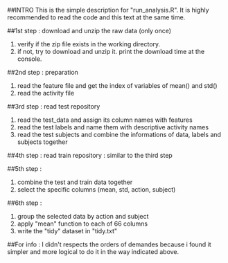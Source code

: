 ##INTRO
This is the simple description for "run_analysis.R".
It is highly recommended to read the code and this text at the same time.

##1st step : download and unzip the raw data (only once)
1. verify if the zip file exists in the working directory.
2. if not, try to download and unzip it. print the download time at the console.

##2nd step : preparation
1. read the feature file and get the index of variables of mean() and std() 
2. read the activity file

##3rd step : read test repository
1. read the test_data and assign its column names with features
2. read the test labels and name them with descriptive activity names
3. read the test subjects and combine the informations of data, labels and subjects together

##4th step : read train repository : 
similar to the third step

##5th step : 
1. combine the test and train data together 
2. select the specific columns (mean, std, action, subject)

##6th step : 
1. group the selected data by action and subject
2. apply "mean" function to each of 66 columns
3. write the "tidy" dataset in "tidy.txt"

##For info : 
I didn't respects the orders of demandes because i found it simpler and more logical to do it in the way indicated above.





